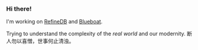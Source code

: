 ### Hi there!

I'm working on [RefineDB](https://github.com/losfair/RefineDB) and [Blueboat](https://github.com/losfair/blueboat).

Trying to understand the complexity of the *real world* and our modernity. 断人勿以喜憎，世事何止清浊。
